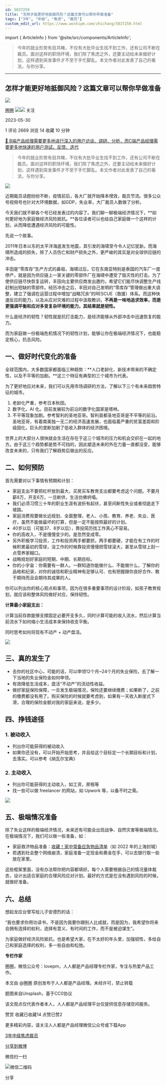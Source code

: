 ```yaml
---
id: 5837259
title: "怎样才能更好地抵御风险？这篇文章可以帮你早做准备"
tags: ["3年", "中级", "焦虑", "裁员"]
custom_edit_url: https://www.woshipm.com/zhichang/5837259.html
---
```

import { ArticleInfo } from '@site/src/components/ArticleInfo';

<ArticleInfo
    author="圈圈"
    authorLink="https://www.woshipm.com/u/719643"
    published="2023-05-30"
    views={2669}
    comments={1}
    collects={14}
/>

> 今年的就业形势有目共睹，不仅有大批毕业生找不到工作，还有公司不断在裁员。面对这样的职场环境，我们除了焦虑之外，还要主动给未来做好计划，这样遇到突发事件才不至于手忙脚乱。本文作者对此发表了自己的看法，与你分享。

---

## 怎样才能更好地抵御风险？这篇文章可以帮你早做准备

[![](https://static.woshipm.com/pmapp_avatar_20231206092145_8822.jpeg?imageView2/1/w/72/h/72/q/100)](https://www.woshipm.com/u/719643)

[圈圈](https://www.woshipm.com/u/719643) ![](https://static.woshipm.com/tag/1121_1@2x.png)![](https://static.woshipm.com/tag/2105_1@2x.png) 关注

2023-05-30

1 评论 2669 浏览 14 收藏 10 分钟

[🔗 B端产品经理需要更多地进行深入的用户访谈、调研、分析，而C端产品经理需要更多地快速的用户测试、反馈、迭代](https://ke.qidianla.com/courses/bcpm)

> 今年的就业形势有目共睹，不仅有大批毕业生找不到工作，还有公司不断在裁员。面对这样的职场环境，我们除了焦虑之外，还要主动给未来做好计划，这样遇到突发事件才不至于手忙脚乱。本文作者对此发表了自己的看法，与你分享。

![](https://image.woshipm.com/2023/04/14/b3d7262e-da8d-11ed-9503-00163e0b5ff3.jpg)

近期裁员话题纷纷不断，疫情前后，各大厂就开始降本增效，裁员节流。很多公众号视频号也针对大环境数据，如GDP，失业率，大厂裁员人数做了分析。

今天我们就不聊各个号已经发表过的内容了。我们聊一聊极端经济情况下，**如何更好地为家庭做经济风险抵抗。**各位读者可以也给自己家庭做一个这样的计划，从而降低遭遇经济风险的可能性。

先说一个故事。

2011年日本以东的太平洋海底发生地震，其引发的海啸至今令人记忆犹新。而海啸所造成的损失，除了人员伤亡和财产损失之外，更严峻的其实是对全球供应链的冲击。

丰田是“零库存”生产方式的鼻祖，海啸过后，它在东南亚特别是泰国的汽车厂一度停产，就是因为供应链上一家关键的零部件厂在海啸中遭受了毁灭性的打击。为了使供应链尽快恢复运转，丰田向主要供应商发出邀约，希望它们能尽快调整生产线赶制出短缺的零部件。经历冲击之后，丰田对自己发明的“零库存”管理做出重大调整，建立了强调在运营过程中增加“战略冗余”的RESCUE（救援）体系。而这种快速反应的能力，以及从应对灾难的过程中汲取教训，**不再是一味地追求效率，而是更强调平衡和应对多变复杂环境的能力，其结果就是韧性。**

什么是经济的韧性？韧性就是抗打击能力，是经济能够从外部冲击中迅速恢复的能力。

而为家庭做一份极端危机情况下的韧性计划，能够让你在极端经济情况下，也能稳定核心，抗击风险。

## 一、做好时代变化的准备

全球范围内，大多数国家都面临三种趋势：**人口老龄化、新技术带来的不确定性，以及不平等的加剧。**这三个特征有典型的三个城市为代表。

为了更好地应对未来，我们可以先用市场调研的方法，了解以下三个有未来趋势特征的城市。

1.  老龄化严重，参考日本秋田。
2.  数字化，AI 化。目前发展较为前沿的数字化国家是塔林。
3.  不平等现象加剧。参考智利的圣地亚哥。智利首都圣地亚哥是不平等的前沿。圣地亚哥，有着南美独一无二的经济高速发展，也面临着严重的贫富差距和阶级固化，巨头的垄断加剧了低收入群体的经济困境。

世界上的大部分人很快就会生活在存在于这三个城市的压力和机会交织在一起的地方。由于这三个趋势都是势不可挡的，因此塑造未来的外在力量一直都没变，能够改变未来的，只有我们了解趋势后做出的反应。

## 二、如何预防

首先需要对以下事情有预期和计划：

*   家庭支出不要把杠杆放到最大，买房买车教育支出都要考虑这个问题。不要月薪8万，开支6万，一旦断供，生活仿佛坍塌。
*   我们必须习惯三十年的职业生涯有波折有起伏，甚至间断性失业或者彻底走下坡路。
*   家庭消费观要做长远规划、全面整理，老人、小孩、教育、养老、失业、医疗，虽然不能做最坏的打算，但是一定不能按照最好的计划。
*   40岁以后（可能37、8岁以后），靠投简历找工作真心不容易。
*   你的高收入，不是慢慢变少的。是忽然变成零。
*   另外积极学习投资，工作和投资两手都要抓，两手都要硬，才能在有工作的时候积累最初的雪球，没工作的时候靠投资慢慢把雪球滚大，甚至从雪球上刮一点雪养家糊口。
*   战略规划好家庭的短期、中期、长期目标。
*   你的小宇宙：你需要有一群人。一群知道你能做什么、不能做什么，了解你的品格和纪录，对你的诚信和职业精神有足够认可、也有把握跟你良好合作、敢于期待而且会期待其成果的人。

你可以列出你的核心观点和事项，因为在很多重要事项的设计阶段，如孩子教育规划，就应该和整体风险做好对应，保持韧性。

**计算最小家庭支出：**

计算当前存款能够支撑固定必要开支多久，同时计算可能的收入流水，然后计算当前流水下如何缩小生活成本来保持收支平衡。

同时思考如何将现有不动产 + 动产盘活。

![](https://image.woshipm.com/wp-files/2023/05/G5QeKS7szsPrRD2e9eUO.png)

## 三、真的发生了

*   去你的社区中心，可能的话，可以申领12个月~24个月的失业保险，去了解一下当地的失业保险金如何申领。
*   有效降低生活成本，盘活“不动产”的流动性收益。
*   做好家庭保险保障，一旦发生极端情况，保险还要继续缴费；如果断了，之前的缴费都没有用了。购买保险的时候就要考虑到，如果有一天收入断崖式下滑，合理的保险金额对我的家庭来说，是多少。

## 四、挣钱途径

### 1\. 被动收入

*   列出你可能获得的被动收入
*   如果你还没有，可以开始开始思考，并且给这个目标定一个长期目标和计划，去落实。可以参考《纳瓦尔宝典》

### 2\. 主动收入

*   列出你可能获得的主动收入，如工资，房租等
*   找一些可以做 freelancer 的网站，如 Upwork 等，以备不时之需。

![](https://image.woshipm.com/wp-files/2023/05/4oOPheQ1FD9iufhZ1xuR.png)

## 五、极端情况准备

除了失业这样的极端经济情况，未来还有可能会出现战争、自然灾害等极端情况。在极端情况下，我们可以做一些准备，如：

*   家庭救济物品准备：[收藏！家中常备应急物品清单](https://mp.weixin.qq.com/s?__biz=Mjg0NDcyODU4MA==&mid=2652012883&idx=2&sn=4168ea73c78304ec514bf37d13301e2d&scene=21#wechat_redirect)（如 2022 年的上海封城）
*   若遇到社会整个网络崩溃，家庭准备一定现金和黄金在手，可以去银行取一些放在家里。

这些框架里面，没有办法帮你把内容都填好。每个人需要根据自己的情况量体裁衣，设计出适合家庭的合理风险应对计划。最好的方式是在没有遇到风险的时候，就做好准备。

## 六、总结

想起龙应台曾写给儿子安德烈的话：

“我也要求你用功读书，不是因为我要你跟别人比成就，而是因为，我希望你将来会拥有选择的权利，选择有意义、有时间的工作，而不是被迫谋生”。

为家庭做好经济风险抵抗，也是希望大家，在不太好的年头里，加强韧性，多给自己和家庭选择的权利，多一些自由和松弛。

**专栏作家**

圈圈，微信公众号：lovepm，人人都是产品经理专栏作家，专注与热爱产品工作。

本文由 @圈圈 原创发布于人人都是产品经理。未经许可，禁止转载

题图来自Unsplash，基于CC0协议

该文观点仅代表作者本人，人人都是产品经理平台仅提供信息存储空间服务。

赞赏 收藏已收藏14 点赞已赞2

更多精彩内容，请关注人人都是产品经理微信公众号或下载App

[3年](https://www.woshipm.com/tag/3%e5%b9%b4)[中级](https://www.woshipm.com/tag/%e4%b8%ad%e7%ba%a7)[焦虑](https://www.woshipm.com/tag/%e7%84%a6%e8%99%91)[裁员](https://www.woshipm.com/tag/%e8%a3%81%e5%91%98)

[分享到微博](https://service.weibo.com/share/share.php?appkey=2775287854&title=怎样才能更好地抵御风险？这篇文章可以帮你早做准备&url=https://www.woshipm.com/zhichang/5837259.html&pic=https://image.woshipm.com/2023/04/14/b3d7262e-da8d-11ed-9503-00163e0b5ff3.jpg)

微信扫一扫

![微信二维码](https://api.pwmqr.com/qrcode/create/?url=https://www.woshipm.com/zhichang/5837259.html)

分享
